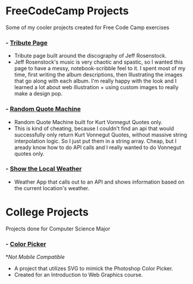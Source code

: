 # FreeCodeCamp Projects
Some of my cooler projects created for Free Code Camp exercises

### - [Tribute Page](https://michaelallenscott.github.io/Projects/FreeCodeCampProjects/Build-A-Tribute-Page/Rosenstockcom.html)
  - Tribute page built around the discography of Jeff Rosenstock.
  - Jeff Rosenstock's music is very chaotic and spastic, so I wanted this page to have a messy, notebook-scribble feel to it. I spent most of my time, first writing the album descriptions, then Illustrating the images that go along with each album. I'm really happy with the look and I learned a lot about web illustration + using custom images to really make a design pop.

### - [Random Quote Machine](https://michaelallenscott.github.io/Projects/FreeCodeCampProjects/Build-A-Random-Quote-Machine/Vonnequotes.html)
  - Random Quote Machine built for Kurt Vonnegut Quotes only.
  - This is kind of cheating, because I couldn't find an api that would successfully only return Kurt Vonnegut Quotes, without massive string interpolation logic. So I just put them in a string array. Cheap, but I aready know how to do API calls and I really wanted to do Vonnegut quotes only.

### - [Show the Local Weather](https://michaelallenscott.github.io/Projects/FreeCodeCampProjects/Show-The-Local-Weather/show-me-the-weather.html)
  - Weather App that calls out to an API and shows information based on the current location's weather.
  
# College Projects
Projects done for Computer Science Major

### - [Color Picker](https://michaelallenscott.github.io/Projects/CollegeProjects/Color-Picker/337FP/337FP.html) 
  **Not Mobile Compatible*
  - A project that utilizes SVG to mimick the Photoshop Color Picker.
  - Created for an Introduction to Web Graphics course.
  

